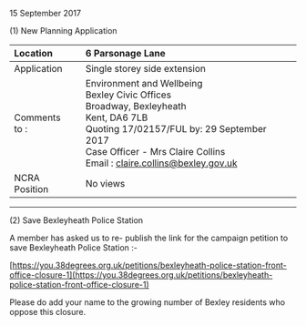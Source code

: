 15 September 2017

(1) New Planning Application

| Location          | 6 Parsonage Lane                                                                                                                                                                                                                                                    |
| :---------------- | :------------------------------------------------------------------------------------------------------------------------------------------------------------------------------------------------------------------------------------------------------------------ |
| Application       | Single storey side extension                                                                                                                                                                                                                                        |
| Comments <br>to : | Environment and Wellbeing <br>Bexley Civic Offices <br>Broadway, Bexleyheath <br>Kent, DA6 7LB <br>Quoting 17/02157/FUL by: 29 September 2017 <br>Case Officer - Mrs Claire Collins <br>Email : [claire.collins@bexley.gov.uk](mailto:claire.collins@bexley.gov.uk) |
| NCRA Position     | No views                                                                                                                                                                                                                                                            |

---

(2) Save Bexleyheath Police Station

A member has asked us to re- publish the link for the campaign petition to save Bexleyheath Police Station :-

[https://you.38degrees.org.uk/petitions/bexleyheath-police-station-front-office-closure-1](https://you.38degrees.org.uk/petitions/bexleyheath-police-station-front-office-closure-1)

Please do add your name to the growing number of Bexley residents who oppose this closure.
